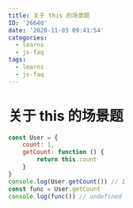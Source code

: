 ```yaml
---
title: 关于 this 的场景题
ID: '26640'
date: '2020-11-03 09:41:54'
categories:
  - learns
  - js-faq
tags:
  - learns
  - js-faq
---
```


# 关于 this 的场景题

``` js 
const User = {
    count: 1,
    getCount: function () {
        return this.count
    }
}
console.log(User.getCount()) // 1
const func = User.getCount
console.log(func()) // undefined
```
 
 
 
